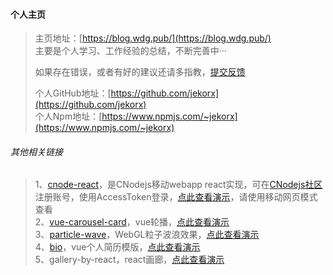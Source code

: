 #### 个人主页

> 主页地址：[https://blog.wdg.pub/](https://blog.wdg.pub/)  
> 主要是个人学习、工作经验的总结，不断完善中···  
>   
> 如果存在错误，或者有好的建议还请多指教，[提交反馈](https://github.com/jekorx/website/issues/new)  
>   
> 个人GitHub地址：[https://github.com/jekorx](https://github.com/jekorx)  
> 个人Npm地址：[https://www.npmjs.com/~jekorx](https://www.npmjs.com/~jekorx)  

###### 其他相关链接

> 1、[cnode-react](https://github.com/jekorx/cnode-react)，是CNodejs移动webapp react实现，可在[CNodejs社区](https://cnodejs.org)注册账号，使用AccessToken登录，[点此查看演示](https://jekorx.github.io/cnode-react)，请使用移动网页模式查看  
> 2、[vue-carousel-card](https://github.com/jekorx/vue-carousel-card)，vue轮播，[点此查看演示](https://jekorx.github.io/vue-carousel-card/)  
> 3、[particle-wave](https://github.com/jekorx/particle-wave)，WebGL粒子波浪效果，[点此查看演示](https://jekorx.github.io/particle-wave/)  
> 4、[bio](https://github.com/jekorx/bio)，vue个人简历模版，[点此查看演示](https://jekorx.github.io/bio/)  
> 5、gallery-by-react，react画廊，[点此查看演示](https://jekorx.github.io/gallery-by-react/)  